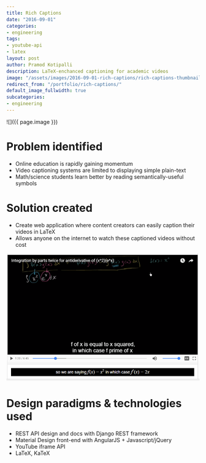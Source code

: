 ```yaml
---
title: Rich Captions
date: "2016-09-01"
categories:
- engineering
tags:
- youtube-api
- latex
layout: post
author: Pramod Kotipalli
description: LaTeX-enchanced captioning for academic videos
image: "/assets/images/2016-09-01-rich-captions/rich-captions-thumbnail.png"
redirect_from: "/portfolio/rich-captions/"
default_image_fullwidth: true
subcategories:
- engineering
---
```


![]({{ page.image }})

# Problem identified
- Online education is rapidly gaining momentum
- Video captioning systems are limited to displaying simple plain-text
- Math/science students learn better by reading semantically-useful symbols

# Solution created
- Create web application where content creators can easily caption their videos in LaTeX
- Allows anyone on the internet to watch these captioned videos without cost

![](/assets/images/2016-09-01-rich-captions/rich-captions-screenshot.png)

# Design paradigms & technologies used
- REST API design and docs with Django REST framework
- Material Design front-end with AngularJS + Javascript/jQuery
- YouTube iframe API
- LaTeX, KaTeX
